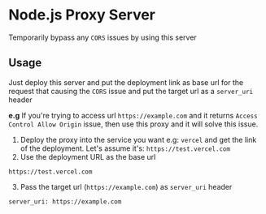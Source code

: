 # Node.js Proxy Server

Temporarily bypass any `CORS` issues by using this server

## Usage

Just deploy this server and put the deployment link as base url for the request that causing the `CORS` issue and put the target url as a `server_uri` header

**e.g**
If you're trying to access url `https://example.com` and it returns `Access Control Allow Origin` issue, then use this proxy and it will solve this issue.

1. Deploy the proxy into the service you want e.g: `vercel` and get the link of the deployment. Let's assume it's: `https://test.vercel.com`
2. Use the deployment URL as the base url

```
https://test.vercel.com
```

3. Pass the target url (`https://example.com`) as `server_uri` header

```
server_uri: https://example.com
```
